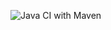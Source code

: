 ![Java CI with Maven](https://github.com/ylosmaki/cicdtraining/workflows/Java%20CI%20with%20Maven/badge.svg)
